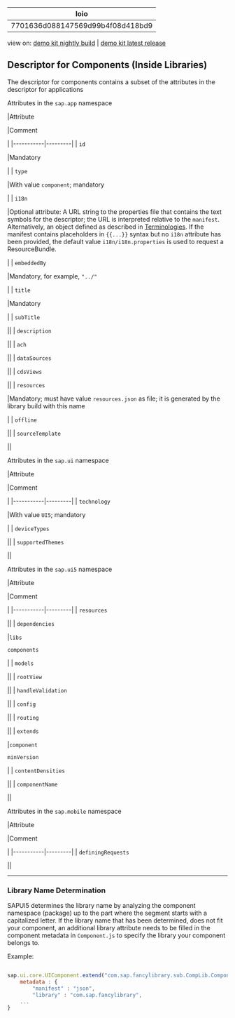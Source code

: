 <!-- loio7701636d088147569d99b4f08d418bd9 -->

| loio |
| -----|
| 7701636d088147569d99b4f08d418bd9 |

<div id="loio">

view on: [demo kit nightly build](https://openui5nightly.hana.ondemand.com/#/topic/7701636d088147569d99b4f08d418bd9) | [demo kit latest release](https://openui5.hana.ondemand.com/#/topic/7701636d088147569d99b4f08d418bd9)</div>

## Descriptor for Components \(Inside Libraries\)

The descriptor for components contains a subset of the attributes in the descriptor for applications

<a name="loio7701636d088147569d99b4f08d418bd9__table_rpm_xjz_45"/>Attributes in the `sap.app` namespace

|Attribute

|Comment

|
|-----------|---------|
| `id` 

|Mandatory

|
| `type` 

|With value `component`; mandatory

|
| `i18n` 

|Optional attribute: A URL string to the properties file that contains the text symbols for the descriptor; the URL is interpreted relative to the `manifest`. Alternatively, an object defined as described in [Terminologies](Terminologies_eba8d25.md). If the manifest contains placeholders in `{{...}}` syntax but no `i18n` attribute has been provided, the default value `i18n/i18n.properties` is used to request a ResourceBundle.

|
| `embeddedBy` 

|Mandatory, for example, `"../"` 

|
| `title` 

|Mandatory

|
| `subTitle` 

||
| `description` 

||
| `ach` 

||
| `dataSources` 

||
| `cdsViews` 

||
| `resources` 

|Mandatory; must have value `resources.json` as file; it is generated by the library build with this name

|
| `offline` 

||
| `sourceTemplate` 

||

<a name="loio7701636d088147569d99b4f08d418bd9__table_sry_dlz_45"/>Attributes in the `sap.ui` namespace

|Attribute

|Comment

|
|-----------|---------|
| `technology` 

|With value `UI5`; mandatory

|
| `deviceTypes` 

||
| `supportedThemes` 

||

<a name="loio7701636d088147569d99b4f08d418bd9__table_ydc_bmz_45"/>Attributes in the `sap.ui5` namespace

|Attribute

|Comment

|
|-----------|---------|
| `resources` 

||
| `dependencies` 

|`libs`

`components`

|
| `models` 

||
| `rootView` 

||
| `handleValidation` 

||
| `config` 

||
| `routing` 

||
| `extends` 

|`component`

`minVersion`

|
| `contentDensities` 

||
| `componentName` 

||

<a name="loio7701636d088147569d99b4f08d418bd9__table_o1x_lmz_45"/>Attributes in the `sap.mobile` namespace

|Attribute

|Comment

|
|-----------|---------|
| `definingRequests` 

||

***

### Library Name Determination

SAPUI5 determines the library name by analyzing the component namespace \(package\) up to the part where the segment starts with a capitalized letter. If the library name that has been determined, does not fit your component, an additional library attribute needs to be filled in the component metadata in `Component.js` to specify the library your component belongs to.

Example:

``` js

sap.ui.core.UIComponent.extend("com.sap.fancylibrary.sub.CompLib.Component", {
    metadata : {
        "manifest" : "json",
        "library" : "com.sap.fancylibrary",
    ...
}
```

